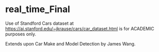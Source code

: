# real_time_Final
Use of Standford Cars dataset at https://ai.stanford.edu/~jkrause/cars/car_dataset.html is for ACADEMIC purposes only. 

Extends upon Car Make and Model Detection by James Wang. 
